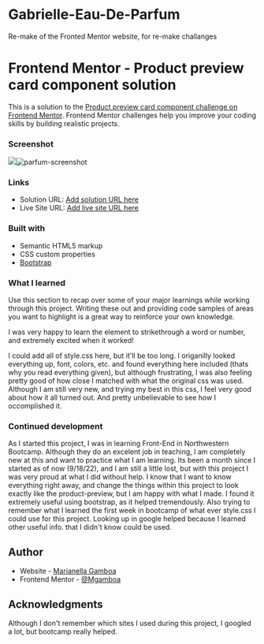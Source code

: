 # Gabrielle-Eau-De-Parfum
Re-make of the Fronted Mentor website, for re-make challanges

# Frontend Mentor - Product preview card component solution

This is a solution to the [Product preview card component challenge on Frontend Mentor](https://www.frontendmentor.io/challenges/product-preview-card-component-GO7UmttRfa). Frontend Mentor challenges help you improve your coding skills by building realistic projects. 

### Screenshot

![](./myScreenshot/parfum-screenshot.png)![parfum-screenshot](https://user-images.githubusercontent.com/110939445/190937617-9c9fc072-f447-4c1d-8205-94d5acc0065a.png)


### Links

- Solution URL: [Add solution URL here](https://github.com/Marianellag1/Gabrielle-Eau-De-Parfum)
- Live Site URL: [Add live site URL here](https://marianellag1.github.io/Gabrielle-Eau-De-Parfum/)


### Built with

- Semantic HTML5 markup
- CSS custom properties
- [Bootstrap](https://getbootstrap.com/docs/4.5/getting-started/introduction/)


### What I learned

Use this section to recap over some of your major learnings while working through this project. Writing these out and providing code samples of areas you want to highlight is a great way to reinforce your own knowledge.

I was very happy to learn the element to strikethrough a word or number, and extremely excited when it worked!
<!-- <html>
          <div class="col-8 col-sm-6 new-price">
                  <p class="price">$149.99</p>
                </div>
                <div class="col-4 col-sm-6">
                  <p><s><small class="strike">$169.99</small></s></p>
                </div>
              </div>
</html>  -->

I could add all of style.css here, but it'll be too long. I origanilly looked everything up, font, colors, etc. and found everything here included (thats why you read everything given), but although frustrating, I was also feeling pretty good of how close I matched with what the original css was used. 
Although I am still very new, and trying my best in this css, I feel very good about how it all turned out. And pretty unbelievable to see how I occomplished it.

### Continued development

As I started this project, I was in learning Front-End in Northwestern Bootcamp. Although they do an excelent job in teaching, I am completely new at this and want to practice what I am learning. Its been a month since I started as of now (9/18/22), and I am still a little lost, but with this project I was very proud at what I did without help. I know that I want to know everything right away, and change the things within this project to look exactly like the product-preview, but I am happy with what I made. I found it extremely useful using bootstrap, as it helped tremendously. Also trying to remember what I learned the first week in bootcamp of what ever style.css I could use for this project. Looking up in google helped because I learned other useful info. that I didn't know could be used. 

## Author

- Website - [Marianella Gamboa](https://github.com/Marianellag1)
- Frontend Mentor - [@Mgamboa](https://www.frontendmentor.io/profile/Mgamboa)

## Acknowledgments

Although I don't remember which sites I used during this project, I googled a lot, but bootcamp really helped. 

